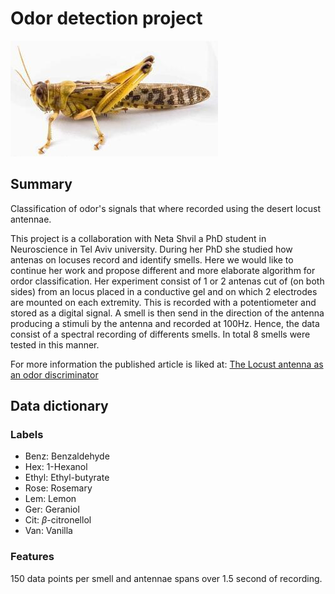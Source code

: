# Odor detection project

![desert_locust](docs/desert_locust.jpeg)

## Summary
Classification of odor's signals that where recorded using the desert locust antennae.

This project is a collaboration with Neta Shvil a PhD student in Neuroscience in Tel Aviv university. During her PhD she studied how antenas on locuses record and identify smells. Here we would like to continue her work and propose different and more elaborate algorithm for ordor classification. Her experiment consist of 1 or 2 antenas cut of (on both sides) from an locus placed in a conductive gel and on which 2 electrodes are mounted on each extremity. This is recorded with a potentiometer and stored as a digital signal. A smell is then send in the direction of the antenna producing a stimuli by the antenna and recorded at 100Hz. Hence, the data consist of a spectral recording of differents smells. In total 8 smells were tested in this manner.

For more information the published article is liked at: [The Locust antenna as an odor discriminator](https://www.sciencedirect.com/science/article/abs/pii/S0956566322009599)

## Data dictionary
### Labels
- Benz: Benzaldehyde
- Hex: 1-Hexanol
- Ethyl: Ethyl-butyrate
- Rose: Rosemary
- Lem: Lemon
- Ger: Geraniol
- Cit: $\beta$-citronellol
- Van: Vanilla

### Features
150 data points per smell and antennae spans over 1.5 second of recording.